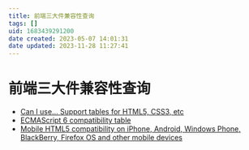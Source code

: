 ```yaml
---
title: 前端三大件兼容性查询
tags: []
uid: 1683439291200
date created: 2023-05-07 14:01:31
date updated: 2023-11-28 11:27:41
---
```


# 前端三大件兼容性查询

- [Can I use... Support tables for HTML5, CSS3, etc](https://caniuse.com/)
- [ECMAScript 6 compatibility table](http://kangax.github.io/compat-table/es6/)
- [Mobile HTML5 compatibility on iPhone, Android, Windows Phone, BlackBerry, Firefox OS and other mobile devices](http://mobilehtml5.org/)
